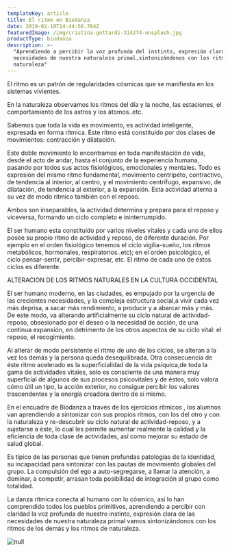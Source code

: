 ```yaml
---
templateKey: article
title: El ritmo en Biodanza
date: 2019-02-10T14:44:56.764Z
featuredImage: /img/cristina-gottardi-314274-unsplash.jpg
productType: biodanza
description: >-
  "Aprendiendo a percibir la voz profunda del instinto, expresión clara de las
  necesidades de nuestra naturaleza primal,sintonizándonos con los ritmos de la
  naturaleza"
---
```

El ritmo es un patrón de regularidades cósmicas que se manifiesta en los sistemas vivientes.

En la naturaleza observamos los ritmos del día y la noche, las estaciones, el comportamiento de los astros y los átomos..etc.

Sabemos que toda la vida es movimiento, es actividad inteligente, expresada en forma rítmica. Este ritmo está constituido por dos clases de movimientos: contracción y dilatación.

Este doble movimiento lo encontramos en toda manifestación de vida, desde el acto de andar, hasta el conjunto de la experiencia humana, pasando por todos sus actos fisiológicos, emocionales y mentales. Todo es expresión del mismo ritmo fundamental, movimiento centrípeto, contractivo, de tendencia al interior, al centro, y el movimiento centrífugo, expansivo,  de dilatación, de tendencia al exterior, a la expansión. Esta actividad alterna a su vez de modo rítmico también con el reposo.

Ambos son inseparables, la actividad determina y prepara para el reposo y viceversa, formando un ciclo completo e ininterrumpido.

El ser humano esta constituido por varios niveles vitales y cada uno de ellos posee su propio ritmo de actividad y reposo, de diferente duración. Por ejemplo en el orden fisiológico tenemos el ciclo vigilia-sueño, los ritmos metabólicos, hormonales, respiratorios..etc); en el orden psicológico, el ciclo pensar-sentir, percibir-expresar, etc. El ritmo de cada uno de éstos ciclos es diferente.

ALTERACION DE LOS RITMOS NATURALES EN LA CULTURA OCCIDENTAL

El ser humano moderno, en  las ciudades, es empujado por la urgencia de las crecientes necesidades, y la compleja estructura social,a vivir cada vez más deprisa, a sacar más rendimiento, a producir y a abarcar más y más. De este modo, va alterando artificialmente su ciclo natural de actividad-reposo, obsesionado por el deseo o la necesidad de acción, de una continua expansión, en detrimento de los otros aspectos de su ciclo vital: el reposo, el recogimiento.

Al alterar de modo persistente el ritmo de uno de los ciclos, se alteran a la vez los demás y la persona queda desequilibrada. Otra consecuencia de éste ritmo acelerado es la superficialidad de la vida psíquica,de toda la gama de actividades vitales, solo es consciente de una manera muy superficial de algunos de sus procesos psicovitales y de éstos, solo valora cómo útil un tipo, la acción exterior, no consigue percibir los valores trascendentes y la energía creadora dentro de si mismo.

En el encuadre de Biodanza a través de los ejercicios rítmicos , los alumnos van aprendiendo a sintonizar con sus propios ritmos, con los del otro y con la naturaleza y re-descubrir su ciclo natural de actividad-reposo, y a sujetarse a éste, lo cual les permite aumentar realmente la calidad y la eficiencia de toda clase de actividades, así como mejorar su estado de salud global.

Es típico de las personas que tienen profundas patologías de la identidad, su incapacidad para sintonizar con las pautas de movimiento globales del grupo. La compulsión del ego a auto-segregarse, a llamar la atención, a dominar, a competir, arrasan toda posibilidad de integración al grupo como totalidad.

La danza rítmica conecta al humano con lo cósmico, así lo han comprendido todos los pueblos primitivos, aprendiendo a percibir con claridad la voz profunda de nuestro instinto, expresión clara de las necesidades de nuestra naturaleza primal vamos sintonizándonos con los ritmos de los demás y los ritmos de  naturaleza.

![null](/img/cristina-gottardi-314274-unsplash.jpg)
